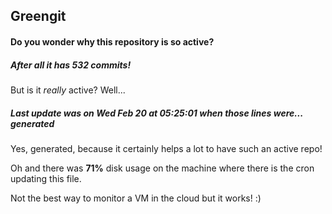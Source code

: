 ## Greengit

#### Do you wonder why this repository is so active?

##### After all it has 532 commits!

But is it *really* active? Well...

##### Last update was on Wed Feb 20 at 05:25:01 when those lines were... generated

Yes, generated, because it certainly helps a lot to have such an active repo!

Oh and there was **71%** disk usage on the machine
where there is the cron updating this file.

Not the best way to monitor a VM in the cloud but it works! :)
